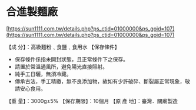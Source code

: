 # 合進製麵廠

[https://sun1111.com.tw/details.php?ps_ctid=01000000&ps_goid=107](https://sun1111.com.tw/details.php?ps_ctid=01000000&ps_goid=107)

【成 分】：高級麵粉﹑食鹽﹑食用水
【保存條件】

- 保存條件係指未開封狀態，且正常條件下之保存。
- 請置於常溫通風所，避免陽光直接照射。
- 純手工日曬，無須冷藏。
- 傳承古法，手工精緻，無不良添加物，故如有少許破碎、斷裂屬正常現象，敬請安心食用。

【重 量】：3000g±5%
【保存期限】：10個月
【原 產 地】：臺灣．關廟製造
